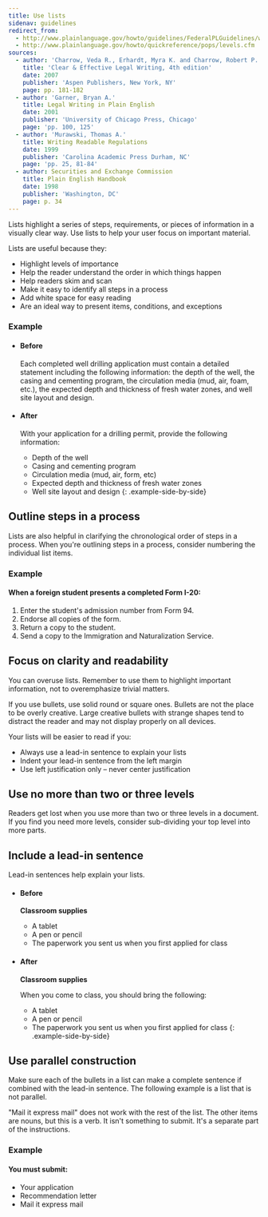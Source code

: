 ```yaml
---
title: Use lists
sidenav: guidelines
redirect_from:
  - http://www.plainlanguage.gov/howto/guidelines/FederalPLGuidelines/writeLists.cfm
  - http://www.plainlanguage.gov/howto/quickreference/pops/levels.cfm
sources:
  - author: 'Charrow, Veda R., Erhardt, Myra K. and Charrow, Robert P.'
    title: 'Clear & Effective Legal Writing, 4th edition'
    date: 2007
    publisher: 'Aspen Publishers, New York, NY'
    page: pp. 181-182
  - author: 'Garner, Bryan A.'
    title: Legal Writing in Plain English
    date: 2001
    publisher: 'University of Chicago Press, Chicago'
    page: 'pp. 100, 125'
  - author: 'Murawski, Thomas A.'
    title: Writing Readable Regulations
    date: 1999
    publisher: 'Carolina Academic Press Durham, NC'
    page: 'pp. 25, 81-84'
  - author: Securities and Exchange Commission
    title: Plain English Handbook
    date: 1998
    publisher: 'Washington, DC'
    page: p. 34
---
```


Lists highlight a series of steps, requirements, or pieces of information in a visually clear way. Use lists to help your user focus on important material.

Lists are useful because they:

- Highlight levels of importance
- Help the reader understand the order in which things happen
- Help readers skim and scan
- Make it easy to identify all steps in a process
- Add white space for easy reading
- Are an ideal way to present items, conditions, and exceptions

### Example

* #### Before

  Each completed well drilling application must contain a detailed statement including the following information: the depth of the well, the casing and cementing program, the circulation media (mud, air, foam, etc.), the expected depth and thickness of fresh water zones, and well site layout and design.

* #### After

  With your application for a drilling permit, provide the following information:

  - Depth of the well
  - Casing and cementing program
  - Circulation media (mud, air, form, etc)
  - Expected depth and thickness of fresh water zones
  - Well site layout and design
{: .example-side-by-side}

## Outline steps in a process

Lists are also helpful in clarifying the chronological order of steps in a process. When you're outlining steps in a process, consider numbering the individual list items.

### Example

#### When a foreign student presents a completed Form I-20:

1. Enter the student's admission number from Form 94.
2. Endorse all copies of the form.
3. Return a copy to the student.
4. Send a copy to the Immigration and Naturalization Service.

## Focus on clarity and readability

You can overuse lists. Remember to use them to highlight important information, not to overemphasize trivial matters.

If you use bullets, use solid round or square ones. Bullets are not the place to be overly creative. Large creative bullets with strange shapes tend to distract the reader and may not display properly on all devices.

Your lists will be easier to read if you:

- Always use a lead-in sentence to explain your lists
- Indent your lead-in sentence from the left margin
- Use left justification only – never center justification

## Use no more than two or three levels

Readers get lost when you use more than two or three levels in a document. If you find you need more levels, consider sub-dividing your top level into more parts.

## Include a lead-in sentence

Lead-in sentences help explain your lists.

* #### Before

  **Classroom supplies**
  - A tablet
  - A pen or pencil
  - The paperwork you sent us when you first applied for class

* #### After

  **Classroom supplies**

  When you come to class, you should bring the following:
  - A tablet
  - A pen or pencil
  - The paperwork you sent us when you first applied for class
{: .example-side-by-side}

## Use parallel construction

Make sure each of the bullets in a list can make a complete sentence if combined with the lead-in sentence. The following example is a list that is not parallel.

"Mail it express mail" does not work with the rest of the list. The other items are nouns, but this is a verb. It isn't something to submit. It's a separate part of the instructions.

### Example

#### You must submit:

- Your application
- Recommendation letter
- Mail it express mail
